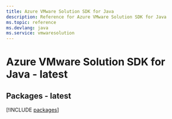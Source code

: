 ```yaml
---
title: Azure VMware Solution SDK for Java
description: Reference for Azure VMware Solution SDK for Java
ms.topic: reference
ms.devlang: java
ms.service: vmwaresolution
---
```

# Azure VMware Solution SDK for Java - latest
## Packages - latest
[!INCLUDE [packages](vmware-solution-index.md)]

